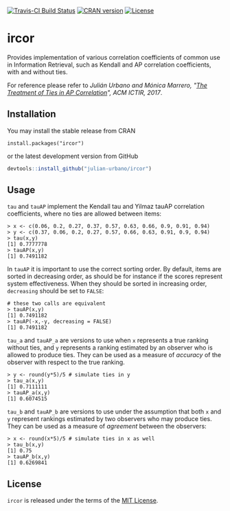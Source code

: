 [![Travis-CI Build Status](https://travis-ci.org/julian-urbano/ircor.svg?branch=develop)](https://travis-ci.org/julian-urbano/ircor)
[![CRAN version](http://www.r-pkg.org/badges/version/ircor)](https://cran.r-project.org/package=ircor) 
[![License](https://img.shields.io/badge/license-MIT-blue.svg)](https://opensource.org/licenses/MIT)

# ircor

Provides implementation of various correlation coefficients of common use in Information Retrieval, such as Kendall and AP correlation coefficients, with and without ties.

For reference please refer to *Julián Urbano and Mónica Marrero, "[The Treatment of Ties in AP Correlation](http://julian-urbano.info/files/publications/072-treatment-ties-ap-correlation.pdf)", ACM ICTIR, 2017*.

## Installation

You may install the stable release from CRAN

```{r}
install.packages("ircor")
```

or the latest development version from GitHub

``` r
devtools::install_github("julian-urbano/ircor")
```

## Usage

`tau` and `tauAP` implement the Kendall tau and Yilmaz tauAP correlation coefficients, where no ties are allowed between items:

```{r}
> x <- c(0.06, 0.2, 0.27, 0.37, 0.57, 0.63, 0.66, 0.9, 0.91, 0.94)
> y <- c(0.37, 0.06, 0.2, 0.27, 0.57, 0.66, 0.63, 0.91, 0.9, 0.94)
> tau(x,y)
[1] 0.7777778
> tauAP(x,y)
[1] 0.7491182
```
In `tauAP` it is important to use the correct sorting order. By default, items are sorted in decreasing order, as should be for instance if the scores represent system effectiveness. When they should be sorted in increasing order, `decreasing` should be set to `FALSE`:

```{r}
# these two calls are equivalent
> tauAP(x,y)
[1] 0.7491182
> tauAP(-x,-y, decreasing = FALSE)
[1] 0.7491182
```

`tau_a` and `tauAP_a` are versions to use when `x` represents a true ranking without ties, and `y` represents a ranking estimated by an observer who is allowed to produce ties. They can be used as a measure of *accuracy* of the observer with respect to the true ranking.

```{r}
> y <- round(y*5)/5 # simulate ties in y
> tau_a(x,y)
[1] 0.7111111
> tauAP_a(x,y)
[1] 0.6074515
```
`tau_b` and `tauAP_b` are versions to use under the assumption that both `x` and `y` represent rankings estimated by two observers who may produce ties. They can be used as a measure of *agreement* between the observers:

```{r}
> x <- round(x*5)/5 # simulate ties in x as well
> tau_b(x,y)
[1] 0.75
> tauAP_b(x,y)
[1] 0.6269841
```

## License

`ircor` is released under the terms of the [MIT License](https://opensource.org/licenses/MIT).
